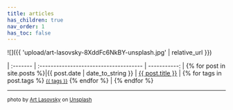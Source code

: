 ```yaml
---
title: articles
has_children: true
nav_order: 1
has_toc: false
---
```


![]({{ 'upload/art-lasovsky-8XddFc6NkBY-unsplash.jpg' | relative_url }})


<div class="datatable-begin"></div>




| :------- | :------------------------------------- | -----------: |
{% for post in site.posts %}|{{ post.date | date_to_string }} | <a href="{{ site.baseurl }}{{ post.url }}">{{ post.title }}</a> | {% for tags in post.tags %} <small class="fs-1 d-inline btn"><a href="{{ site.baseurl }}/tags/#{{ tags | slugify }}">{{ tags }}</a></small> {% endfor %} |
{% endfor %}

<div class="datatable-end"></div>



* * *
	
<small>photo by <a href="https://unsplash.com/@artlasovsky">Art Lasovsky</a> on <a href="https://unsplash.com">Unsplash</a></small>
